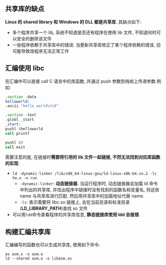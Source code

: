 ## 共享库的缺点

**Linux 的 shared library 和 Windows 的 DLL 都是共享库**. 其缺点如下:

- 多个程序共享一个 lib, 系统不知道是否还有程序在使用 lib 文件, 不知道何时可以安全的删除该文件
- 一些程序依赖于共享库中的错误. 当更新共享库修正了某个程序依赖的错误, 旧可能导致改程序无法正常工作

## 汇编使用 libc

在汇编中可以直接 call C 语言中的库函数, 并通过 push 参数到栈帧上传递参数.例如:

```asm
.section .data
helloworld:
.ascii "hello world\n\0"

.section .text
.globl _start
_start:
pushl $helloworld
call printf

pushl $0
call exit
```

需要注意的是, 在链接时**需要将引用的 lib 文件一起链接, 不然无法找到对应库函数的实现**:

- `ld -dynamic-linker /lib/x86_64-linux-gnu/ld-linux-x86-64.so.2 -lc he.o -o run`
  - `-dynamic-linker`: **动态链接器**. 当运行程序时, 动态链接器会加载 ld 命令中列出的共享库, 并找出程序中链接时没有找到的函数名和变量名, 将这些 name 与共享库进行匹配. 然后用共享库中的加载地址代替 name.
  - `-lc`: 表示需要将 libc.so 链接上, 会在当前目录和标准目录(**LD_LIBRARY_PATH**)查找 so 文件
- 可以用`ldd`命令查看程序的共享库信息, **静态链接库使用 ldd 会报错**.

## 构建汇编共享库

汇编编写的函数也可以生成共享库, 使用如下命令:

```shell
as asm.s -o asm.o
ld --shared asm.o -o libasm.so
```
